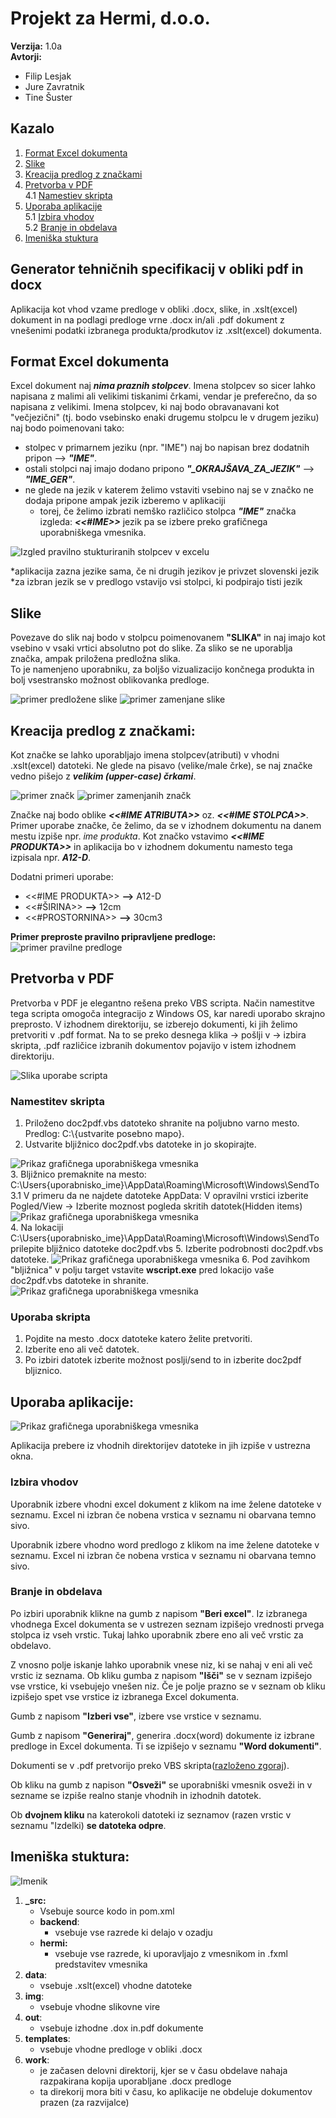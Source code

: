 # Projekt za Hermi, d.o.o.
**Verzija:** 1.0a  
**Avtorji:**
  - Filip Lesjak
  - Jure Zavratnik
  - Tine Šuster
  
## Kazalo
   1. [Format Excel dokumenta](https://github.com/sustertine/Praktikum-II-Hermi/blob/master/README.md#format-excel-dokumenta)
   2. [Slike](https://github.com/sustertine/Praktikum-II-Hermi/blob/master/README.md#slike)
   3. [Kreacija predlog z značkami](https://github.com/sustertine/Praktikum-II-Hermi/blob/master/README.md#kreacija-predlog-z-zna%C4%8Dkami)
   4. [Pretvorba v PDF](https://github.com/sustertine/Praktikum-II-Hermi/blob/master/README.md#pretvorba-v-pdf)  
      4.1 [Namestiev skripta](https://github.com/sustertine/Praktikum-II-Hermi/blob/master/README.md#namestitev-skripta)
   5. [Uporaba aplikacije](https://github.com/sustertine/Praktikum-II-Hermi/blob/master/README.md#uporaba-aplikacije)  
      5.1 [Izbira vhodov](https://github.com/sustertine/Praktikum-II-Hermi/blob/master/README.md#izbira-vhodov)  
      5.2 [Branje in obdelava](https://github.com/sustertine/Praktikum-II-Hermi/blob/master/README.md#branje-in-obdelava)
   6. [Imeniška stuktura](https://github.com/sustertine/Praktikum-II-Hermi/blob/master/README.md#imeni%C5%A1ka-stuktura)

## Generator tehničnih specifikacij v obliki pdf in docx  
Aplikacija kot vhod vzame predloge v obliki .docx, slike, in .xslt(excel) dokument in na podlagi predloge vrne .docx in/ali .pdf dokument z vnešenimi podatki izbranega produkta/prodkutov iz .xslt(excel) dokumenta.

## Format Excel dokumenta   
Excel dokument naj **_nima praznih stolpcev_**. Imena stolpcev so sicer lahko napisana z malimi ali velikimi tiskanimi črkami, vendar je preferečno, da so napisana z velikimi. Imena stolpcev, ki naj bodo obravanavani kot "večjezični" (tj. bodo vsebinsko enaki drugemu stolpcu le v drugem jeziku) naj bodo poimenovani tako:
- stolpec v primarnem jeziku (npr. "IME") naj bo napisan brez dodatnih pripon --> **_"IME"_**.
- ostali stolpci naj imajo dodano pripono **_"\_OKRAJŠAVA_ZA_JEZIK"_** --> **_"IME_GER"_**.
- ne glede na jezik v katerem želimo vstaviti vsebino naj se v značko ne dodaja pripone ampak jezik izberemo v aplikaciji
   - torej, če želimo izbrati nemško različico stolpca **_"IME"_** značka izgleda: **_<<#IME>>_** jezik pa se izbere preko grafičnega uporabniškega vmesnika.    
   
![Izgled pravilno stukturiranih stolpcev v excelu](Sample-screenshots/headers_excel.png)    

*aplikacija zazna jezike sama, če ni drugih jezikov je privzet slovenski jezik  
*za izbran jezik se v predlogo vstavijo vsi stolpci, ki podpirajo tisti jezik     

## Slike  
Povezave do slik naj bodo v stolpcu poimenovanem **__"SLIKA"__** in naj imajo kot vsebino v vsaki vrtici absolutno pot do slike. Za sliko se ne uporablja značka, ampak priložena predložna slika.  
To je namenjeno uporabniku, za boljšo vizualizacijo končnega produkta in bolj vsestransko možnost oblikovanka predloge.

![primer predložene slike](Sample-screenshots/image_tempalte_sample.png)
![primer zamenjane slike](Sample-screenshots/replaced_image_template_sample.png)

## Kreacija predlog z značkami:  
Kot značke se lahko uporabljajo imena stolpcev(atributi) v vhodni .xslt(excel) datoteki. Ne glede na pisavo (velike/male črke), se naj značke vedno pišejo z **_velikim (upper-case) črkami_**.  

![primer značk](Sample-screenshots/tags_sample.png)
![primer zamenjanih značk](Sample-screenshots/repalced_tags_sample.png)  

Značke naj bodo oblike **_<<#IME ATRIBUTA>>_** oz. **_<<#IME STOLPCA>>_**.
Primer uporabe značke, če želimo, da se v izhodnem dokumentu na danem mestu izpiše npr. _ime produkta_.
Kot značko vstavimo **_<<#IME PRODUKTA>>_** in aplikacija bo v izhodnem dokumentu namesto tega izpisala npr. **_A12-D_**.

Dodatni primeri uporabe:
- <<#IME PRODUKTA>> **-->** A12-D
- <<#ŠIRINA>> **-->** 12cm
- <<#PROSTORNINA>> **-->** 30cm3

**Primer preproste pravilno pripravljene predloge:**
![primer pravilne predloge](Sample-screenshots/full_template_sample.png)

## Pretvorba v PDF
Pretvorba v PDF je elegantno rešena preko VBS scripta. Način namestitve tega scripta omogoča integracijo z Windows OS, kar naredi uporabo skrajno preprosto. V izhodnem direktoriju, se izberejo dokumenti, ki jih želimo pretvoriti v .pdf format. Na to se preko desnega klika -> pošlji v -> izbira skripta, .pdf različice izbranih dokumentov pojavijo v istem izhodnem direktoriju.  

![Slika uporabe scripta](Sample-screenshots/sendtopdf.png)

### Namestitev skripta
1. Priloženo doc2pdf.vbs datoteko shranite na poljubno varno mesto. Predlog: C:\\{ustvarite posebno mapo}.
2. Ustvarite bljižnico doc2pdf.vbs datoteke in jo skopirajte.  

![Prikaz grafičnega uporabniškega vmesnika](Sample-screenshots/skripta_bljiznica.PNG)  
3. Bljižnico premaknite na mesto: C:\Users\{uporabnisko_ime}\AppData\Roaming\Microsoft\Windows\SendTo
3.1 V primeru da ne najdete datoteke AppData: V opravilni vrstici izberite Pogled/View -> Izberite moznost pogleda skritih datotek(Hidden items) ![Prikaz grafičnega uporabniškega vmesnika](Sample-screenshots/skripta_skrite_datoteke.png)  
4. Na lokaciji C:\Users\{uporabnisko_ime}\AppData\Roaming\Microsoft\Windows\SendTo prilepite bljižnico datoteke doc2pdf.vbs
5. Izberite podrobnosti doc2pdf.vbs datoteke. ![Prikaz grafičnega uporabniškega vmesnika](Sample-screenshots/skripta_properties.png) 
6. Pod zavihkom "bljižnica" v polju target vstavite **wscript.exe** pred lokacijo vaše doc2pdf.vbs datoteke in shranite.
  ![Prikaz grafičnega uporabniškega vmesnika](Sample-screenshots/skripta_properties.png)  
  
### Uporaba skripta
1. Pojdite na mesto .docx datoteke katero želite pretvoriti.
2. Izberite eno ali več datotek.
3. Po izbiri datotek izberite možnost poslji/send to in izberite doc2pdf bljiznico.


## Uporaba aplikacije:
![Prikaz grafičnega uporabniškega vmesnika](Sample-screenshots/gui_tutorial_image.png)  

Aplikacija prebere iz vhodnih direktorijev datoteke in jih izpiše v ustrezna okna.

### Izbira vhodov
Uporabnik izbere vhodni excel dokument z klikom na ime želene datoteke v seznamu. Excel ni izbran če nobena vrstica v seznamu ni obarvana temno sivo.  

Uporabnik izbere vhodno word predlogo z klikom na ime želene datoteke v seznamu. Excel ni izbran če nobena vrstica v seznamu ni obarvana temno sivo.

### Branje in obdelava
Po izbiri uporabnik klikne na gumb z napisom **"Beri excel"**. Iz izbranega vhodnega Excel dokumenta se v ustrezen seznam izpišejo vrednosti prvega stolpca iz vseh vrstic. Tukaj lahko uporabnik zbere eno ali več vrstic za obdelavo.  

Z vnosno polje iskanje lahko uporabnik vnese niz, ki se nahaj v eni ali več vrstic iz seznama. Ob kliku gumba z napisom **"Išči"** se v seznam izpišejo vse vrstice, ki vsebujejo vnešen niz. Če je polje prazno se v seznam ob kliku izpišejo spet vse vrstice iz izbranega Excel dokumenta.

Gumb z napisom **"Izberi vse"**, izbere vse vrstice v seznamu.

Gumb z napisom **"Generiraj"**, generira .docx(word) dokumente iz izbrane predloge in Excel dokumenta. Ti se izpišejo v seznamu **"Word dokumenti"**.  

Dokumenti se v .pdf pretvorijo preko VBS skripta([razloženo zgoraj](https://github.com/sustertine/Praktikum-II-Hermi/blob/master/README.md#pretvorba-v-pdf)).

Ob kliku na gumb z napison **"Osveži"** se uporabniški vmesnik osveži in v sezname se izpiše realno stanje vhodnih in izhodnih datotek.

Ob **dvojnem kliku** na katerokoli datoteki iz seznamov (razen vrstic v seznamu "Izdelki) **se datoteka odpre**. 

## Imeniška stuktura:

![Imenik](Sample-screenshots/dir_tree.png)

1. **_src:**
     - Vsebuje source kodo in pom.xml
     - **backend**:
         - vsebuje vse razrede ki delajo v ozadju
     - **hermi:**
         - vsebuje vse razrede, ki uporavljajo z vmesnikom in .fxml predstavitev vmesnika
2. **data**:
     - vsebuje .xslt(excel) vhodne datoteke
3. **img**:
     - vsebuje vhodne slikovne vire
4. **out**:
     - vsebuje izhodne .dox in.pdf dokumente
5. **templates**:
     - vsebuje vhodne predloge v obliki .docx
6. **work**:
     - je začasen delovni direktorij, kjer se v času obdelave nahaja razpakirana kopija uporabljane .docx predloge
     - ta direkorij mora biti v času, ko aplikacije ne obdeluje dokumentov prazen (za razvijalce)
